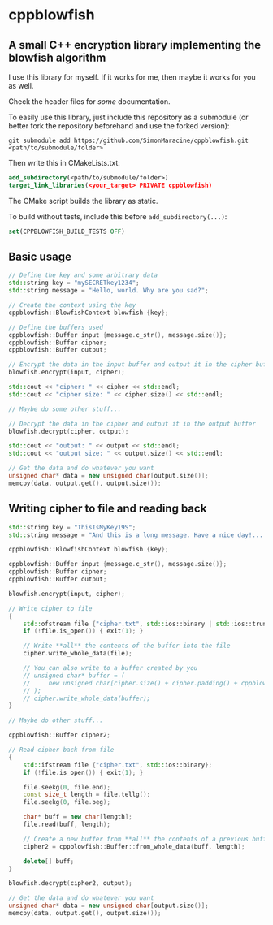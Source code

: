 # cppblowfish

## A small C++ encryption library implementing the blowfish algorithm

I use this library for myself. If it works for me, then maybe it works for you as well.

Check the header files for _some_ documentation.

To easily use this library, just include this repository as a submodule (or better fork the repository beforehand and use the forked version):

`git submodule add https://github.com/SimonMaracine/cppblowfish.git <path/to/submodule/folder>`

Then write this in CMakeLists.txt:

```cmake
add_subdirectory(<path/to/submodule/folder>)
target_link_libraries(<your_target> PRIVATE cppblowfish)
```

The CMake script builds the library as static.

To build without tests, include this before `add_subdirectory(...)`:

```cmake
set(CPPBLOWFISH_BUILD_TESTS OFF)
```

## Basic usage

```c++
// Define the key and some arbitrary data
std::string key = "mySECRETkey1234";
std::string message = "Hello, world. Why are you sad?";

// Create the context using the key
cppblowfish::BlowfishContext blowfish {key};

// Define the buffers used
cppblowfish::Buffer input {message.c_str(), message.size()};
cppblowfish::Buffer cipher;
cppblowfish::Buffer output;

// Encrypt the data in the input buffer and output it in the cipher buffer
blowfish.encrypt(input, cipher);

std::cout << "cipher: " << cipher << std::endl;
std::cout << "cipher size: " << cipher.size() << std::endl;

// Maybe do some other stuff...

// Decrypt the data in the cipher and output it in the output buffer
blowfish.decrypt(cipher, output);

std::cout << "output: " << output << std::endl;
std::cout << "output size: " << output.size() << std::endl;

// Get the data and do whatever you want
unsigned char* data = new unsigned char[output.size()];
memcpy(data, output.get(), output.size());
```

## Writing cipher to file and reading back

```c++
std::string key = "ThisIsMyKey19S";
std::string message = "And this is a long message. Have a nice day!... Maybe it works. If you read this, then it works.";

cppblowfish::BlowfishContext blowfish {key};

cppblowfish::Buffer input {message.c_str(), message.size()};
cppblowfish::Buffer cipher;
cppblowfish::Buffer output;

blowfish.encrypt(input, cipher);

// Write cipher to file
{
    std::ofstream file {"cipher.txt", std::ios::binary | std::ios::trunc};
    if (!file.is_open()) { exit(1); }

    // Write **all** the contents of the buffer into the file
    cipher.write_whole_data(file);

    // You can also write to a buffer created by you
    // unsigned char* buffer = (
    //     new unsigned char[cipher.size() + cipher.padding() + cppblowfish::BUFFER_OFFSET]
    // );
    // cipher.write_whole_data(buffer);
}

// Maybe do other stuff...

cppblowfish::Buffer cipher2;

// Read cipher back from file
{
    std::ifstream file {"cipher.txt", std::ios::binary};
    if (!file.is_open()) { exit(1); }

    file.seekg(0, file.end);
    const size_t length = file.tellg();
    file.seekg(0, file.beg);

    char* buff = new char[length];
    file.read(buff, length);

    // Create a new buffer from **all** the contents of a previous buffer
    cipher2 = cppblowfish::Buffer::from_whole_data(buff, length);

    delete[] buff;
}

blowfish.decrypt(cipher2, output);

// Get the data and do whatever you want
unsigned char* data = new unsigned char[output.size()];
memcpy(data, output.get(), output.size());
```
